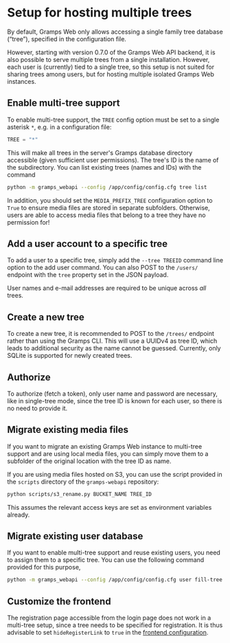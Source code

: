 # Setup for hosting multiple trees


By default, Gramps Web only allows accessing a single family tree database (&ldquo;tree&rdquo;), specified in the configuration file.

However, starting with version 0.7.0 of the Gramps Web API backend, it is also possible to serve multiple trees from a single installation. However, each user is (currently) tied to a single tree, so this setup is not suited for sharing trees among users, but for hosting multiple isolated Gramps Web instances.

## Enable multi-tree support

To enable multi-tree support, the `TREE` config option must be set to a single asterisk `*`, e.g. in a configuration file:

```python
TREE = "*"
```

This will make all trees in the server's Gramps database directory accessible (given sufficient user permissions). The tree's ID is the name of the subdirectory. You can list existing trees (names and IDs) with the command

```bash
python -m gramps_webapi --config /app/config/config.cfg tree list
```

In addition, you should set the `MEDIA_PREFIX_TREE` configuration option to `True` to ensure media files are stored in separate subfolders. Otherwise, users are able to access media files that belong to a tree they have no permission for!

## Add a user account to a specific tree

To add a user to a specific tree, simply add the `--tree TREEID` command line option to the add user command. You can also POST to the `/users/` endpoint with the `tree` property set in the JSON payload.

User names and e-mail addresses are required to be unique across *all* trees.

## Create a new tree

To create a new tree, it is recommended to POST to the `/trees/` endpoint rather than using the Gramps CLI. This will use a UUIDv4 as tree ID, which leads to additional security as the name cannot be guessed. Currently, only SQLite is supported for newly created trees.


## Authorize

To authorize (fetch a token), only user name and password are necessary, like in single-tree mode, since the tree ID is known for each user, so there is no need to provide it.


## Migrate existing media files

If you want to migrate an existing Gramps Web instance to multi-tree support and are using local media files, you can simply move them to a subfolder of the original location with the tree ID as name.

If you are using media files hosted on S3, you can use the script provided in the `scripts` directory of the `gramps-webapi` repository:

```bash
python scripts/s3_rename.py BUCKET_NAME TREE_ID
```

This assumes the relevant access keys are set as environment variables already.


## Migrate existing user database

If you want to enable multi-tree support and reuse existing users, you need to assign them to a specific tree. You can use the following command provided for this purpose,

```bash
python -m gramps_webapi --config /app/config/config.cfg user fill-tree TREE_ID
```


## Customize the frontend

The registration page accessible from the login page does not work in a multi-tree setup, since a tree needs to be specified for registration. It is thus advisable to set `hideRegisterLink` to `true` in the [frontend configuration](frontend-config.md).